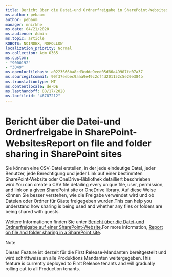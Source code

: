 ```yaml
---
title: Bericht über die Datei-und Ordnerfreigabe in SharePoint-Websites
ms.author: pebaum
author: pebaum
manager: mnirkhe
ms.date: 04/21/2020
ms.audience: Admin
ms.topic: article
ROBOTS: NOINDEX, NOFOLLOW
localization_priority: Normal
ms.collection: Adm_O365
ms.custom:
- "9000192"
- "3049"
ms.openlocfilehash: a0223666ba8cd3edde9eed05d86a49907fd07a37
ms.sourcegitcommit: 90f37eebec9aaa9e49c2cf4d201152c5e20e384b
ms.translationtype: MT
ms.contentlocale: de-DE
ms.lasthandoff: 08/17/2020
ms.locfileid: "46787212"
---
```

# <a name="report-on-file-and-folder-sharing-in-sharepoint-sites"></a><span data-ttu-id="af0ac-102">Bericht über die Datei-und Ordnerfreigabe in SharePoint-Websites</span><span class="sxs-lookup"><span data-stu-id="af0ac-102">Report on file and folder sharing in SharePoint sites</span></span>

<span data-ttu-id="af0ac-103">Sie können eine CSV-Datei erstellen, in der jede eindeutige Datei, jeder Benutzer, jede Berechtigung und jeder Link auf einer bestimmten SharePoint-Website oder OneDrive-Bibliothek detailliert beschrieben wird.</span><span class="sxs-lookup"><span data-stu-id="af0ac-103">You can create a CSV file detailing every unique file, user, permission, and link on a given SharePoint site or OneDrive library.</span></span> <span data-ttu-id="af0ac-104">Auf diese Weise können Sie besser verstehen, wie die Freigabe verwendet wird und ob Dateien oder Ordner für Gäste freigegeben wurden.</span><span class="sxs-lookup"><span data-stu-id="af0ac-104">This can help you understand how sharing is being used and whether any files or folders are being shared with guests.</span></span>

<span data-ttu-id="af0ac-105">Weitere Informationen finden Sie unter [Bericht über die Datei-und Ordnerfreigabe auf einer SharePoint-Website](https://docs.microsoft.com/sharepoint/sharing-reports).</span><span class="sxs-lookup"><span data-stu-id="af0ac-105">For more information, [Report on file and folder sharing in a SharePoint site](https://docs.microsoft.com/sharepoint/sharing-reports).</span></span>

> [!NOTE]
> <span data-ttu-id="af0ac-106">Dieses Feature ist derzeit für die First Release-Mandanten bereitgestellt und wird schrittweise an alle Produktions Mandanten weitergegeben.</span><span class="sxs-lookup"><span data-stu-id="af0ac-106">This feature is currently deployed to First Release tenants and will gradually rolling out to all Production tenants.</span></span>